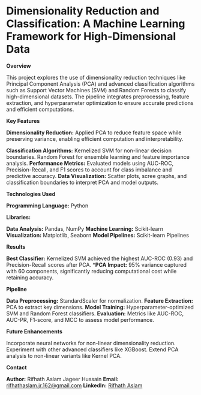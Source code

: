 # Dimensionality Reduction and Classification: A Machine Learning Framework for High-Dimensional Data

**Overview**

This project explores the use of dimensionality reduction techniques like Principal Component Analysis (PCA) and advanced classification algorithms such as Support Vector Machines (SVM) and Random Forests to classify high-dimensional datasets. The pipeline integrates preprocessing, feature extraction, and hyperparameter optimization to ensure accurate predictions and efficient computations.

**Key Features**

**Dimensionality Reduction:** Applied PCA to reduce feature space while preserving variance, enabling efficient computation and interpretability.

**Classification Algorithms:**
Kernelized SVM for non-linear decision boundaries.
Random Forest for ensemble learning and feature importance analysis.
**Performance Metrics:** Evaluated models using AUC-ROC, Precision-Recall, and F1 scores to account for class imbalance and predictive accuracy.
**Data Visualization:** Scatter plots, scree graphs, and classification boundaries to interpret PCA and model outputs.

**Technologies Used**

**Programming Language:** Python

**Libraries:**

**Data Analysis:** Pandas, NumPy
**Machine Learning:** Scikit-learn
**Visualization:** Matplotlib, Seaborn
**Model Pipelines:** Scikit-learn Pipelines

**Results**

**Best Classifier:** Kernelized SVM achieved the highest AUC-ROC (0.93) and Precision-Recall scores after PCA.
***PCA Impact:** 95% variance captured with 60 components, significantly reducing computational cost while retaining accuracy.

**Pipeline**

**Data Preprocessing:**
StandardScaler for normalization.
**Feature Extraction:**
PCA to extract key dimensions.
**Model Training:**
Hyperparameter-optimized SVM and Random Forest classifiers.
**Evaluation:**
Metrics like AUC-ROC, AUC-PR, F1-score, and MCC to assess model performance.

**Future Enhancements**

Incorporate neural networks for non-linear dimensionality reduction.
Experiment with other advanced classifiers like XGBoost.
Extend PCA analysis to non-linear variants like Kernel PCA.

**Contact**

**Author:** Rifhath Aslam Jageer Hussain
**Email:** rifhathaslam.jr.162@gmail.com
**LinkedIn:** [Rifhath Aslam](https://www.linkedin.com/in/rifhath-aslam-j-791a6a21b/)
